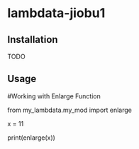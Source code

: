 # lambdata-jiobu1

## Installation

TODO

## Usage

#Working with Enlarge Function

from my_lambdata.my_mod import enlarge

x = 11

print(enlarge(x))
